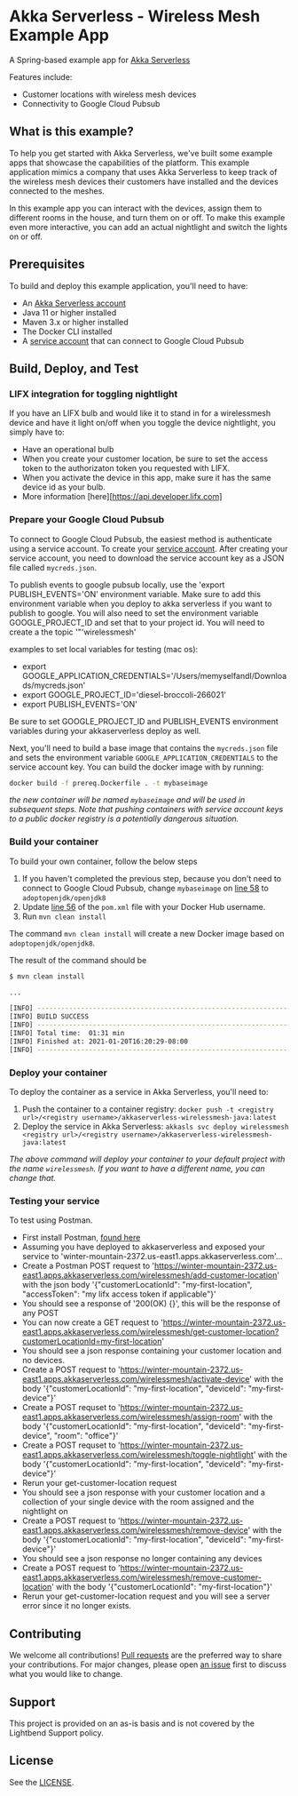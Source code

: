 # Akka Serverless - Wireless Mesh Example App

A Spring-based example app for [Akka Serverless](https://developer.lightbend.com/docs/akka-serverless/)

Features include:

* Customer locations with wireless mesh devices
* Connectivity to Google Cloud Pubsub

## What is this example?

To help you get started with Akka Serverless, we've built some example apps that showcase the capabilities of the platform. This example application mimics a company that uses Akka Serverless to keep track of the wireless mesh devices their customers have installed and the devices connected to the meshes.

In this example app you can interact with the devices, assign them to different rooms in the house, and turn them on or off. To make this example even more interactive, you can add an actual nightlight and switch the lights on or off.

## Prerequisites

To build and deploy this example application, you'll need to have:

* An [Akka Serverless account](https://docs.cloudstate.com/getting-started/lightbend-account.html)
* Java 11 or higher installed
* Maven 3.x or higher installed
* The Docker CLI installed
* A [service account](https://cloud.google.com/docs/authentication/production) that can connect to Google Cloud Pubsub

## Build, Deploy, and Test

### LIFX integration for toggling nightlight

If you have an LIFX bulb and would like it to stand in for a wirelessmesh device and have it light on/off when you toggle the device nightlight, you simply have to:
* Have an operational bulb
* When you create your customer location, be sure to set the access token to the authorizaton token you requested with LIFX.
* When you activate the device in this app, make sure it has the same device id as your bulb.
* More information [here][https://api.developer.lifx.com]

### Prepare your Google Cloud Pubsub

To connect to Google Cloud Pubsub, the easiest method is authenticate using a service account. To create your [service account](https://cloud.google.com/docs/authentication/production#cloud-console). After creating your service account, you need to download the service account key as a JSON file called `mycreds.json`.

To publish events to google pubsub locally, use the 'export PUBLISH_EVENTS='ON' environment variable. Make sure to add this environment variable when you deploy to akka serverless if you want to publish to google. You will also need to set the environment variable GOOGLE_PROJECT_ID and set that to your project id. You will need to create a the topic '"'wirelessmesh'

examples to set local variables for testing (mac os):
* export GOOGLE_APPLICATION_CREDENTIALS='/Users/memyselfandI/Downloads/mycreds.json'
* export GOOGLE_PROJECT_ID='diesel-broccoli-266021'
* export PUBLISH_EVENTS='ON'

Be sure to set GOOGLE_PROJECT_ID and PUBLISH_EVENTS environment variables during your akkaserverless deploy as well.

Next, you'll need to build a base image that contains the `mycreds.json` file and sets the environment variable `GOOGLE_APPLICATION_CREDENTIALS` to the service account key. You can build the docker image with by running:

```bash
docker build -f prereq.Dockerfile . -t mybaseimage
```

_the new container will be named `mybaseimage` and will be used in subsequent steps. Note that pushing containers with service account keys to a public docker registry is a potentially dangerous situation._

### Build your container

To build your own container, follow the below steps

1. If you haven't completed the previous step, because you don't need to connect to Google Cloud Pubsub, change `mybaseimage` on [line 58](https://github.com/lightbend-labs/akkaserverless-wirelessmesh-java/blob/main/pom.xml#L58) to `adoptopenjdk/openjdk8`
1. Update [line 56](https://github.com/lightbend-labs/akkaserverless-wirelessmesh-java/blob/main/pom.xml#L56) of the `pom.xml` file with your Docker Hub username.
1. Run `mvn clean install`

The command `mvn clean install` will create a new Docker image based on `adoptopenjdk/openjdk8`.

The result of the command should be

```bash
$ mvn clean install

...

[INFO] ------------------------------------------------------------------------
[INFO] BUILD SUCCESS
[INFO] ------------------------------------------------------------------------
[INFO] Total time:  01:31 min
[INFO] Finished at: 2021-01-20T16:20:29-08:00
[INFO] ------------------------------------------------------------------------
```

### Deploy your container

To deploy the container as a service in Akka Serverless, you'll need to:

1. Push the container to a container registry: `docker push -t <registry url>/<registry username>/akkaserverless-wirelessmesh-java:latest`
1. Deploy the service in Akka Serverless: `akkasls svc deploy wirelessmesh <registry url>/<registry username>/akkaserverless-wirelessmesh-java:latest`

_The above command will deploy your container to your default project with the name `wirelessmesh`. If you want to have a different name, you can change that._

### Testing your service

To test using Postman.
* First install Postman, [found here](https://www.postman.com)
* Assuming you have deployed to akkaserverless and exposed your service to 'winter-mountain-2372.us-east1.apps.akkaserverless.com'...
* Create a Postman POST request to 'https://winter-mountain-2372.us-east1.apps.akkaserverless.com/wirelessmesh/add-customer-location' with the json body '{"customerLocationId": "my-first-location", "accessToken": "my lifx access token if applicable"}'
* You should see a response of '200(OK) {}', this will be the response of any POST
* You can now create a GET request to 'https://winter-mountain-2372.us-east1.apps.akkaserverless.com/wirelessmesh/get-customer-location?customerLocationId=my-first-location'
* You should see a json response containing your customer location and no devices.
* Create a POST request to 'https://winter-mountain-2372.us-east1.apps.akkaserverless.com/wirelessmesh/activate-device' with the body '{"customerLocationId": "my-first-location", "deviceId": "my-first-device"}'
* Create a POST requset to 'https://winter-mountain-2372.us-east1.apps.akkaserverless.com/wirelessmesh/assign-room' with the body '{"customerLocationId": "my-first-location", "deviceId": "my-first-device", "room": "office"}'
* Create a POST requset to 'https://winter-mountain-2372.us-east1.apps.akkaserverless.com/wirelessmesh/toggle-nightlight' with the body '{"customerLocationId": "my-first-location", "deviceId": "my-first-device"}'
* Rerun your get-customer-location request
* You should see a json response with your customer location and a collection of your single device with the room assigned and the nightlight on
* Create a POST request to 'https://winter-mountain-2372.us-east1.apps.akkaserverless.com/wirelessmesh/remove-device' with the body '{"customerLocationId": "my-first-location", "deviceId": "my-first-device"}'
* You should see a json response no longer containing any devices
* Create a POST request to 'https://winter-mountain-2372.us-east1.apps.akkaserverless.com/wirelessmesh/remove-customer-location' with the body '{"customerLocationId": "my-first-location"}'
* Rerun your get-customer-location request and you will see a server error since it no longer exists.

## Contributing

We welcome all contributions! [Pull requests](https://github.com/lightbend-labs/akkaserverless-wirelessmesh-java/pulls) are the preferred way to share your contributions. For major changes, please open [an issue](https://github.com/lightbend-labs/akkaserverless-wirelessmesh-java/issues) first to discuss what you would like to change.

## Support

This project is provided on an as-is basis and is not covered by the Lightbend Support policy.

## License

See the [LICENSE](./LICENSE).
